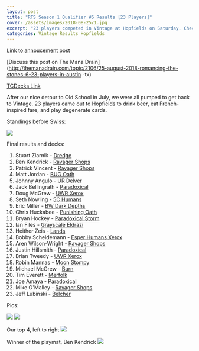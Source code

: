 ```yaml
---
layout: post
title: "RTS Season 1 Qualifier #6 Results [23 Players]"
cover: /assets/images/2018-08-25/1.jpg
excerpt: "23 players competed in Vintage at Hopfields on Saturday. Check out the results!"
categories: Vintage Results Hopfields
---
```


[Link to annoucement
post](http://themanadrain.com/topic/2086/8-25-18-romancing-the-stones-austin-tx-100-proxy-vintage)

[Discuss this post on The Mana
Drain](http://themanadrain.com/topic/2106/25-august-2018-romancing-the-stones-6-23-players-in-austin
-tx)

[TCDecks Link](http://www.tcdecks.net/deck.php?id=28381)

After our nice detour to Old School in July, we were all pumped to get back to Vintage. 23 players
came out to Hopfields to drink beer, eat French-inspired fare, and play degenerate cards.

Standings before Swiss:

![]({{site.cdn_url}}/assets/images/2018-08-25/standings.jpg)

Final results and decks:

1. Stuart Ziarnik - [Dredge]({{site.cdn_url}}/assets/images/2018-08-25/deck-1.jpg)
2. Ben Kendrick - [Ravager Shops]({{site.cdn_url}}/assets/images/2018-08-25/deck-2.jpg)
3. Patrick Vincent - [Ravager Shops]({{site.cdn_url}}/assets/images/2018-08-25/deck-3.jpg)
4. Matt Jordan - [BUG Oath]({{site.cdn_url}}/assets/images/2018-08-25/deck-4.jpg)
5. Johnny Angulo - [UR Delver]({{site.cdn_url}}/assets/images/2018-08-25/deck-5.jpg)
6. Jack Bellingrath - [Paradoxical]({{site.cdn_url}}/assets/images/2018-08-25/deck-6.jpg)
7. Doug McGrew - [UWR Xerox]({{site.cdn_url}}/assets/images/2018-08-25/deck-7.jpg)
8. Seth Nowling - [5C Humans]({{site.cdn_url}}/assets/images/2018-08-25/deck-8.jpg)
9. Eric Miller - [BW Dark Depths]({{site.cdn_url}}/assets/images/2018-08-25/deck-9.jpg)
10. Chris Huckabee - [Punishing Oath]({{site.cdn_url}}/assets/images/2018-08-25/deck-10.jpg)
11. Bryan Hockey - [Paradoxical Storm]({{site.cdn_url}}/assets/images/2018-08-25/deck-11.jpg)
12. Ian Files - [Grayscale Eldrazi]({{site.cdn_url}}/assets/images/2018-08-25/deck-12.jpg)
13. Heither Zeis - [Lands]({{site.cdn_url}}/assets/images/2018-08-25/deck-13.jpg)
14. Bobby Scheidemann - [Esper Humans Xerox]({{site.cdn_url}}/assets/images/2018-08-25/deck-14.jpg)
15. Aren Wilson-Wright - [Ravager Shops]({{site.cdn_url}}/assets/images/2018-08-25/deck-15.jpg)
16. Justin Hillsmith - [Paradoxical]({{site.cdn_url}}/assets/images/2018-08-25/deck-16.jpg)
17. Brian Tweedy - [UWR Xerox]({{site.cdn_url}}/assets/images/2018-08-25/deck-17.jpg)
18. Robin Mannas - [Moon Stompy]({{site.cdn_url}}/assets/images/2018-08-25/deck-18.jpg)
19. Michael McGrew - [Burn]({{site.cdn_url}}/assets/images/2018-08-25/deck-19.jpg)
20. Tim Everett - [Merfolk]({{site.cdn_url}}/assets/images/2018-08-25/deck-20.jpg)
21. Joe Amaya - [Paradoxical]({{site.cdn_url}}/assets/images/2018-08-25/deck-21.jpg)
22. Mike O'Malley - [Ravager Shops]({{site.cdn_url}}/assets/images/2018-08-25/deck-22.jpg)
23. Jeff Lubinski - [Belcher]({{site.cdn_url}}/assets/images/2018-08-25/deck-23.jpg)

Pics:

![]({{site.cdn_url}}/assets/images/2018-08-25/1.jpg)
![]({{site.cdn_url}}/assets/images/2018-08-25/2.jpg)

Our top 4, left to right
![]({{site.cdn_url}}/assets/images/2018-08-25/3.jpg)

Winner of the playmat, Ben Kendrick
![]({{site.cdn_url}}/assets/images/2018-08-25/4.jpg)
